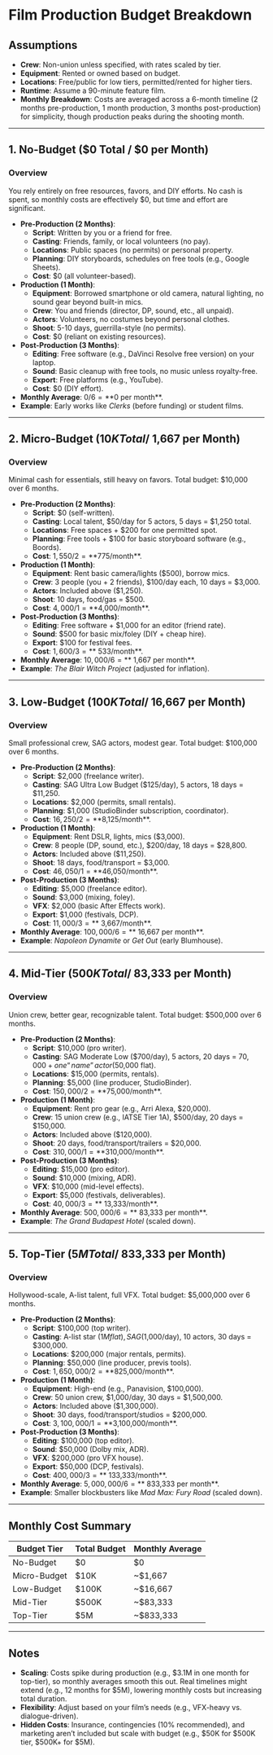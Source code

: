 # Film Production Budget Breakdown

## Assumptions

- **Crew**: Non-union unless specified, with rates scaled by tier.
- **Equipment**: Rented or owned based on budget.
- **Locations**: Free/public for low tiers, permitted/rented for higher tiers.
- **Runtime**: Assume a 90-minute feature film.
- **Monthly Breakdown**: Costs are averaged across a 6-month timeline (2 months pre-production, 1 month production, 3 months post-production) for simplicity, though production peaks during the shooting month.

---

## 1. No-Budget ($0 Total / $0 per Month)

### Overview
You rely entirely on free resources, favors, and DIY efforts. No cash is spent, so monthly costs are effectively $0, but time and effort are significant.

- **Pre-Production (2 Months)**:
  - **Script**: Written by you or a friend for free.
  - **Casting**: Friends, family, or local volunteers (no pay).
  - **Locations**: Public spaces (no permits) or personal property.
  - **Planning**: DIY storyboards, schedules on free tools (e.g., Google Sheets).
  - **Cost**: $0 (all volunteer-based).
- **Production (1 Month)**:
  - **Equipment**: Borrowed smartphone or old camera, natural lighting, no sound gear beyond built-in mics.
  - **Crew**: You and friends (director, DP, sound, etc., all unpaid).
  - **Actors**: Volunteers, no costumes beyond personal clothes.
  - **Shoot**: 5-10 days, guerrilla-style (no permits).
  - **Cost**: $0 (reliant on existing resources).
- **Post-Production (3 Months)**:
  - **Editing**: Free software (e.g., DaVinci Resolve free version) on your laptop.
  - **Sound**: Basic cleanup with free tools, no music unless royalty-free.
  - **Export**: Free platforms (e.g., YouTube).
  - **Cost**: $0 (DIY effort).
- **Monthly Average**: $0 / 6 = **$0 per month**.
- **Example**: Early works like *Clerks* (before funding) or student films.

---

## 2. Micro-Budget ($10K Total / ~$1,667 per Month)

### Overview
Minimal cash for essentials, still heavy on favors. Total budget: $10,000 over 6 months.

- **Pre-Production (2 Months)**:
  - **Script**: $0 (self-written).
  - **Casting**: Local talent, $50/day for 5 actors, 5 days = $1,250 total.
  - **Locations**: Free spaces + $200 for one permitted spot.
  - **Planning**: Free tools + $100 for basic storyboard software (e.g., Boords).
  - **Cost**: $1,550 / 2 = **$775/month**.
- **Production (1 Month)**:
  - **Equipment**: Rent basic camera/lights ($500), borrow mics.
  - **Crew**: 3 people (you + 2 friends), $100/day each, 10 days = $3,000.
  - **Actors**: Included above ($1,250).
  - **Shoot**: 10 days, food/gas = $500.
  - **Cost**: $4,000 / 1 = **$4,000/month**.
- **Post-Production (3 Months)**:
  - **Editing**: Free software + $1,000 for an editor (friend rate).
  - **Sound**: $500 for basic mix/foley (DIY + cheap hire).
  - **Export**: $100 for festival fees.
  - **Cost**: $1,600 / 3 = **~$533/month**.
- **Monthly Average**: $10,000 / 6 = **~$1,667 per month**.
- **Example**: *The Blair Witch Project* (adjusted for inflation).

---

## 3. Low-Budget ($100K Total / ~$16,667 per Month)

### Overview
Small professional crew, SAG actors, modest gear. Total budget: $100,000 over 6 months.

- **Pre-Production (2 Months)**:
  - **Script**: $2,000 (freelance writer).
  - **Casting**: SAG Ultra Low Budget ($125/day), 5 actors, 18 days = $11,250.
  - **Locations**: $2,000 (permits, small rentals).
  - **Planning**: $1,000 (StudioBinder subscription, coordinator).
  - **Cost**: $16,250 / 2 = **$8,125/month**.
- **Production (1 Month)**:
  - **Equipment**: Rent DSLR, lights, mics ($3,000).
  - **Crew**: 8 people (DP, sound, etc.), $200/day, 18 days = $28,800.
  - **Actors**: Included above ($11,250).
  - **Shoot**: 18 days, food/transport = $3,000.
  - **Cost**: $46,050 / 1 = **$46,050/month**.
- **Post-Production (3 Months)**:
  - **Editing**: $5,000 (freelance editor).
  - **Sound**: $3,000 (mixing, foley).
  - **VFX**: $2,000 (basic After Effects work).
  - **Export**: $1,000 (festivals, DCP).
  - **Cost**: $11,000 / 3 = **~$3,667/month**.
- **Monthly Average**: $100,000 / 6 = **~$16,667 per month**.
- **Example**: *Napoleon Dynamite* or *Get Out* (early Blumhouse).

---

## 4. Mid-Tier ($500K Total / ~$83,333 per Month)

### Overview
Union crew, better gear, recognizable talent. Total budget: $500,000 over 6 months.

- **Pre-Production (2 Months)**:
  - **Script**: $10,000 (pro writer).
  - **Casting**: SAG Moderate Low ($700/day), 5 actors, 20 days = $70,000 + one “name” actor ($50,000 flat).
  - **Locations**: $15,000 (permits, rentals).
  - **Planning**: $5,000 (line producer, StudioBinder).
  - **Cost**: $150,000 / 2 = **$75,000/month**.
- **Production (1 Month)**:
  - **Equipment**: Rent pro gear (e.g., Arri Alexa, $20,000).
  - **Crew**: 15 union crew (e.g., IATSE Tier 1A), $500/day, 20 days = $150,000.
  - **Actors**: Included above ($120,000).
  - **Shoot**: 20 days, food/transport/trailers = $20,000.
  - **Cost**: $310,000 / 1 = **$310,000/month**.
- **Post-Production (3 Months)**:
  - **Editing**: $15,000 (pro editor).
  - **Sound**: $10,000 (mixing, ADR).
  - **VFX**: $10,000 (mid-level effects).
  - **Export**: $5,000 (festivals, deliverables).
  - **Cost**: $40,000 / 3 = **~$13,333/month**.
- **Monthly Average**: $500,000 / 6 = **~$83,333 per month**.
- **Example**: *The Grand Budapest Hotel* (scaled down).

---

## 5. Top-Tier ($5M Total / ~$833,333 per Month)

### Overview
Hollywood-scale, A-list talent, full VFX. Total budget: $5,000,000 over 6 months.

- **Pre-Production (2 Months)**:
  - **Script**: $100,000 (top writer).
  - **Casting**: A-list star ($1M flat), SAG ($1,000/day), 10 actors, 30 days = $300,000.
  - **Locations**: $200,000 (major rentals, permits).
  - **Planning**: $50,000 (line producer, previs tools).
  - **Cost**: $1,650,000 / 2 = **$825,000/month**.
- **Production (1 Month)**:
  - **Equipment**: High-end (e.g., Panavision, $100,000).
  - **Crew**: 50 union crew, $1,000/day, 30 days = $1,500,000.
  - **Actors**: Included above ($1,300,000).
  - **Shoot**: 30 days, food/transport/studios = $200,000.
  - **Cost**: $3,100,000 / 1 = **$3,100,000/month**.
- **Post-Production (3 Months)**:
  - **Editing**: $100,000 (top editor).
  - **Sound**: $50,000 (Dolby mix, ADR).
  - **VFX**: $200,000 (pro VFX house).
  - **Export**: $50,000 (DCP, festivals).
  - **Cost**: $400,000 / 3 = **~$133,333/month**.
- **Monthly Average**: $5,000,000 / 6 = **~$833,333 per month**.
- **Example**: Smaller blockbusters like *Mad Max: Fury Road* (scaled down).

---

## Monthly Cost Summary

| Budget Tier    | Total Budget | Monthly Average |
|----------------|--------------|-----------------|
| No-Budget      | $0           | $0              |
| Micro-Budget   | $10K         | ~$1,667         |
| Low-Budget     | $100K        | ~$16,667        |
| Mid-Tier       | $500K        | ~$83,333        |
| Top-Tier       | $5M          | ~$833,333       |

---

## Notes
- **Scaling**: Costs spike during production (e.g., $3.1M in one month for top-tier), so monthly averages smooth this out. Real timelines might extend (e.g., 12 months for $5M), lowering monthly costs but increasing total duration.
- **Flexibility**: Adjust based on your film’s needs (e.g., VFX-heavy vs. dialogue-driven).
- **Hidden Costs**: Insurance, contingencies (10% recommended), and marketing aren’t included but scale with budget (e.g., $50K for $500K tier, $500K+ for $5M).
